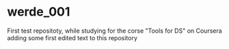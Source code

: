 # werde_001
First test repositoty, while studying for the corse "Tools for DS" on Coursera
adding some first edited text to this repository
